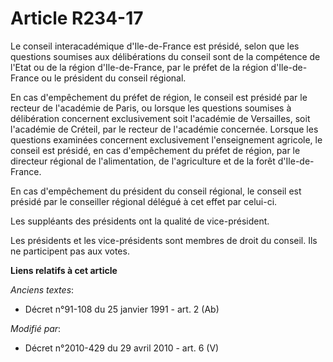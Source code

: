 # Article R234-17

Le conseil interacadémique d'Ile-de-France est présidé, selon que les questions soumises aux délibérations du conseil sont de
la compétence de l'Etat ou de la région d'Ile-de-France, par le préfet de la région d'Ile-de-France ou le président du
conseil régional. 

En cas d'empêchement du préfet de région, le conseil est présidé par le recteur de l'académie de Paris, ou lorsque les
questions soumises à délibération concernent exclusivement soit l'académie de Versailles, soit l'académie de Créteil, par le
recteur de l'académie concernée. Lorsque les questions examinées concernent exclusivement l'enseignement agricole, le conseil
est présidé, en cas d'empêchement du préfet de région, par le         directeur régional de l'alimentation, de l'agriculture
et de la forêt  d'Ile-de-France. 

En cas d'empêchement du président du conseil régional, le conseil est présidé par le conseiller régional délégué à cet effet
par celui-ci. 

Les suppléants des présidents ont la qualité de vice-président. 

Les présidents et les vice-présidents sont membres de droit du conseil. Ils ne participent pas aux votes.

**Liens relatifs à cet article**

_Anciens textes_:

  - Décret n°91-108 du 25 janvier 1991 - art. 2 (Ab)

_Modifié par_:

  - Décret n°2010-429 du 29 avril 2010 - art. 6 (V)
